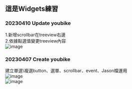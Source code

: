 ## 這是Widgets練習

### 20230410 Update youbike
1.新增scrollbar在treeview右邊 \
2.依據點選值變更treeview內容 \
![image](https://user-images.githubusercontent.com/128680931/230787874-cfa04d80-56ab-49ee-af9d-ad0d710d4eb0.png) 


### 20230407 Create youbike
建立單選\複選button、選單、scrollbar、event、Jason檔運用 \
![image](https://user-images.githubusercontent.com/128680931/230654359-f9aa5844-8cb3-43fe-a1c8-62969a36ab04.png) \
![image](https://user-images.githubusercontent.com/128680931/230654460-09dfe820-2029-4665-b4fd-f66679a3535e.png)
